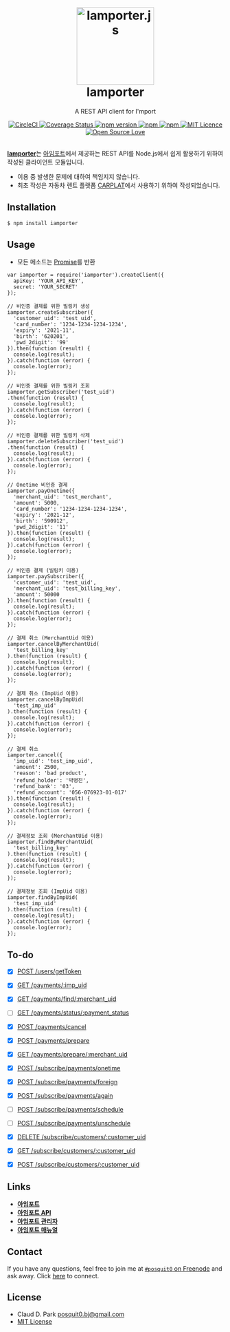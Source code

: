 <h1 align="center">
  <a href="https://github.com/posquit0/node-iamporter" title="Iamporter.js">
    <img alt="Iamporter.js" src="https://avatars3.githubusercontent.com/u/11437969" width="180px" height="180px" />
  </a>
  <br />
  Iamporter
</h1>

<p align="center">
  A REST API client for I'mport
</p>

<div align="center">
  <a href="https://circleci.com/gh/posquit0/node-iamporter">
    <img alt="CircleCI" src="https://circleci.com/gh/posquit0/node-iamporter.svg?style=shield" />
  </a>
  <a href="https://coveralls.io/github/posquit0/node-iamporter">
    <img src="https://coveralls.io/repos/github/posquit0/node-iamporter/badge.svg" alt='Coverage Status' />
  </a>
  <a href="https://badge.fury.io/js/iamporter">
    <img alt="npm version" src="https://badge.fury.io/js/iamporter.svg" />
  </a>
  <a href="https://www.npmjs.com/package/iamporter">
    <img alt="npm" src="https://img.shields.io/npm/dt/iamporter.svg" />
  </a>
  <a href="https://david-dm.org/posquit0/node-iamporter">
    <img alt="npm" src="https://img.shields.io/david/posquit0/node-iamporter.svg?style=flat-square" />
  </a>
  <a href="https://opensource.org/licenses/mit-license.php">
    <img alt="MIT Licence" src="https://badges.frapsoft.com/os/mit/mit.svg?v=103" />
  </a>
  <a href="https://github.com/ellerbrock/open-source-badge/">
    <img alt="Open Source Love" src="https://badges.frapsoft.com/os/v1/open-source.svg?v=103" />
  </a>
</div>

<br />

[**Iamporter**](https://github.com/posquit0/node-iamporter)는 [아임포트](http://iamport.kr/)에서 제공하는 REST API를 Node.js에서 쉽게 활용하기 위하여 작성된 클라이언트 모듈입니다.

- 이용 중 발생한 문제에 대하여 책임지지 않습니다.
- 최초 작성은 자동차 렌트 플랫폼 [CARPLAT](https://www.carplat.co.kr)에서 사용하기 위하여 작성되었습니다.

## <a name="installation">Installation

```bash
$ npm install iamporter
```


## <a name="usage">Usage

- 모든 메소드는 [Promise](http://www.html5rocks.com/ko/tutorials/es6/promises/)를 반환

```node
var iamporter = require('iamporter').createClient({
  apiKey: 'YOUR_API_KEY',
  secret: 'YOUR_SECRET'
});

// 비인증 결제를 위한 빌링키 생성
iamporter.createSubscriber({
  'customer_uid': 'test_uid',
  'card_number': '1234-1234-1234-1234',
  'expiry': '2021-11',
  'birth': '620201',
  'pwd_2digit': '99'
}).then(function (result) {
  console.log(result);
}).catch(function (error) {
  console.log(error);
});

// 비인증 결제를 위한 빌링키 조회
iamporter.getSubscriber('test_uid')
.then(function (result) {
  console.log(result);
}).catch(function (error) {
  console.log(error);
});

// 비인증 결제를 위한 빌링키 삭제
iamporter.deleteSubscriber('test_uid')
.then(function (result) {
  console.log(result);
}).catch(function (error) {
  console.log(error);
});

// Onetime 비인증 결제
iamporter.payOnetime({
  'merchant_uid': 'test_merchant',
  'amount': 5000,
  'card_number': '1234-1234-1234-1234',
  'expiry': '2021-12',
  'birth': '590912',
  'pwd_2digit': '11'
}).then(function (result) {
  console.log(result);
}).catch(function (error) {
  console.log(error);
});

// 비인증 결제 (빌링키 이용)
iamporter.paySubscriber({
  'customer_uid': 'test_uid',
  'merchant_uid': 'test_billing_key',
  'amount': 50000
}).then(function (result) {
  console.log(result);
}).catch(function (error) {
  console.log(error);
});

// 결제 취소 (MerchantUid 이용)
iamporter.cancelByMerchantUid(
  'test_billing_key'
).then(function (result) {
  console.log(result);
}).catch(function (error) {
  console.log(error);
});

// 결제 취소 (ImpUid 이용)
iamporter.cancelByImpUid(
  'test_imp_uid'
).then(function (result) {
  console.log(result);
}).catch(function (error) {
  console.log(error);
});

// 결제 취소
iamporter.cancel({
  'imp_uid': 'test_imp_uid',
  'amount': 2500,
  'reason': 'bad product',
  'refund_holder': '박병진',
  'refund_bank': '03',
  'refund_account': '056-076923-01-017'
}).then(function (result) {
  console.log(result);
}).catch(function (error) {
  console.log(error);
});

// 결제정보 조회 (MerchantUid 이용)
iamporter.findByMerchantUid(
  'test_billing_key'
).then(function (result) {
  console.log(result);
}).catch(function (error) {
  console.log(error);
});

// 결제정보 조회 (ImpUid 이용)
iamporter.findByImpUid(
  'test_imp_uid'
).then(function (result) {
  console.log(result);
}).catch(function (error) {
  console.log(error);
});
```


## To-do

- [x] [POST  /users/getToken](https://api.iamport.kr/#!/authenticate/getToken)
- [x] [GET   /payments/:imp_uid](https://api.iamport.kr/#!/payments/getPaymentByImpUid)
- [x] [GET   /payments/find/:merchant_uid](https://api.iamport.kr/#!/payments/getPaymentByMerchantUid)
- [ ] [GET   /payments/status/:payment_status](https://api.iamport.kr/#!/payments/getPaymentsByStatus)
- [x] [POST  /payments/cancel](https://api.iamport.kr/#!/payments/cancelPayment)
- [x] [POST  /payments/prepare](https://api.iamport.kr/#!/payments.validation/preparePayment)
- [x] [GET   /payments/prepare/:merchant_uid](https://api.iamport.kr/#!/payments.validation/getPaymentPrepareByMerchantUid)
- [x] [POST  /subscribe/payments/onetime](https://api.iamport.kr/#!/subscribe/onetime)
- [x] [POST  /subscribe/payments/foreign](https://api.iamport.kr/#!/)
- [x] [POST  /subscribe/payments/again](https://api.iamport.kr/#!/subscribe/again)
- [ ] [POST   /subscribe/payments/schedule](https://api.iamport.kr/#!/subscribe/schedule)
- [ ] [POST   /subscribe/payments/unschedule](https://api.iamport.kr/#!/subscribe/unschedule)
- [x] [DELETE /subscribe/customers/:customer_uid](https://api.iamport.kr/#!/subscribe.customer/customer_delete)
- [x] [GET    /subscribe/customers/:customer_uid](https://api.iamport.kr/#!/subscribe.customer/customer_view)
- [x] [POST   /subscribe/customers/:customer_uid](https://api.iamport.kr/#!/subscribe.customer/customer_save)


## <a name="links">Links

- [**아임포트**](http://www.iamport.kr/)
- [**아임포트 API**](https://api.iamport.kr/)
- [**아임포트 관리자**](https://admin.iamport.kr/)
- [**아임포트 매뉴얼**](http://www.iamport.kr/manual/)


## <a name="contact">Contact

If you have any questions, feel free to join me at [`#posquit0` on Freenode](irc://irc.freenode.net/posquit0) and ask away. Click [here](https://kiwiirc.com/client/irc.freenode.net/posquit0) to connect.


## <a name="license">License

- Claud D. Park <posquit0.bj@gmail.com>
- [MIT License](https://github.com/posquit0/node-iamporter/blob/master/LICENSE)
